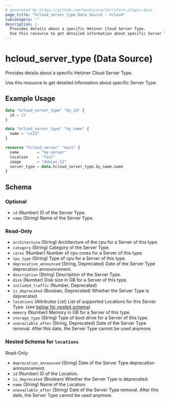 ```yaml
---
# generated by https://github.com/hashicorp/terraform-plugin-docs
page_title: "hcloud_server_type Data Source - hcloud"
subcategory: ""
description: |-
  Provides details about a specific Hetzner Cloud Server Type.
  Use this resource to get detailed information about specific Server Type.
---
```


# hcloud_server_type (Data Source)

Provides details about a specific Hetzner Cloud Server Type.

Use this resource to get detailed information about specific Server Type.

## Example Usage

```terraform
data "hcloud_server_type" "by_id" {
  id = 22
}

data "hcloud_server_type" "by_name" {
  name = "cx23"
}

resource "hcloud_server" "main" {
  name        = "my-server"
  location    = "fsn1"
  image       = "debian-12"
  server_type = data.hcloud_server_type.by_name.name
}
```

<!-- schema generated by tfplugindocs -->
## Schema

### Optional

- `id` (Number) ID of the Server Type.
- `name` (String) Name of the Server Type.

### Read-Only

- `architecture` (String) Architecture of the cpu for a Server of this type.
- `category` (String) Category of the Server Type.
- `cores` (Number) Number of cpu cores for a Server of this type.
- `cpu_type` (String) Type of cpu for a Server of this type.
- `deprecation_announced` (String, Deprecated) Date of the Server Type deprecation announcement.
- `description` (String) Description of the Server Type.
- `disk` (Number) Disk size in GB for a Server of this type.
- `included_traffic` (Number, Deprecated)
- `is_deprecated` (Boolean, Deprecated) Whether the Server Type is deprecated.
- `locations` (Attributes List) List of supported Locations for this Server Type. (see [below for nested schema](#nestedatt--locations))
- `memory` (Number) Memory in GB for a Server of this type.
- `storage_type` (String) Type of boot drive for a Server of this type.
- `unavailable_after` (String, Deprecated) Date of the Server Type removal. After this date, the Server Type cannot be used anymore.

<a id="nestedatt--locations"></a>
### Nested Schema for `locations`

Read-Only:

- `deprecation_announced` (String) Date of the Server Type deprecation announcement.
- `id` (Number) ID of the Location.
- `is_deprecated` (Boolean) Whether the Server Type is deprecated.
- `name` (String) Name of the Location.
- `unavailable_after` (String) Date of the Server Type removal. After this date, the Server Type cannot be used anymore.
